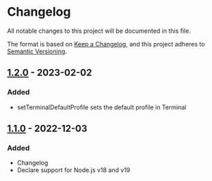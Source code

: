 # Changelog

All notable changes to this project will be documented in this file.

The format is based on [Keep a Changelog](https://keepachangelog.com/en/1.0.0/),
and this project adheres to [Semantic Versioning](https://semver.org/spec/v2.0.0.html).

## [1.2.0](https://github.com/ptrkcsk/terminal-profile/compare/v1.1.0...v1.2.0) - 2023-02-02

### Added

- setTerminalDefaultProfile sets the default profile in Terminal

## [1.1.0](https://github.com/ptrkcsk/terminal-profile/compare/v1.0.3...v1.1.0) - 2022-12-03

### Added

- Changelog
- Declare support for Node.js v18 and v19
